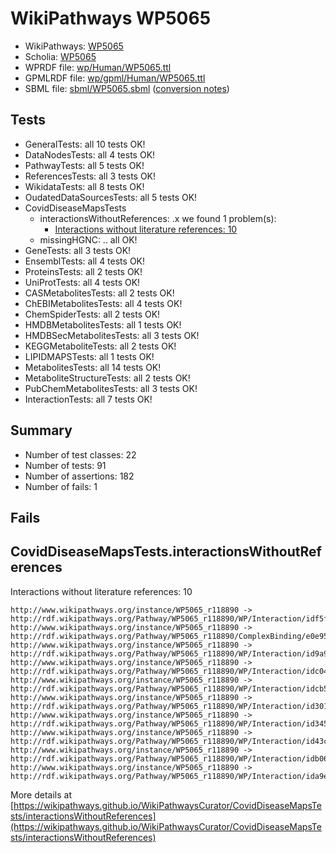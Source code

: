 # WikiPathways WP5065

* WikiPathways: [WP5065](https://identifiers.org/wikipathways:WP5065)
* Scholia: [WP5065](https://scholia.toolforge.org/wikipathways/WP5065)
* WPRDF file: [wp/Human/WP5065.ttl](../wp/Human/WP5065.ttl)
* GPMLRDF file: [wp/gpml/Human/WP5065.ttl](../wp/gpml/Human/WP5065.ttl)
* SBML file: [sbml/WP5065.sbml](../sbml/WP5065.sbml) ([conversion notes](../sbml/WP5065.txt))

## Tests
* GeneralTests: all 10 tests OK!
* DataNodesTests: all 4 tests OK!
* PathwayTests: all 5 tests OK!
* ReferencesTests: all 3 tests OK!
* WikidataTests: all 8 tests OK!
* OudatedDataSourcesTests: all 5 tests OK!
* CovidDiseaseMapsTests
    * interactionsWithoutReferences: .x we found 1 problem(s):
        * [Interactions without literature references: 10](#9701cce1)
    * missingHGNC: .. all OK!
* GeneTests: all 3 tests OK!
* EnsemblTests: all 4 tests OK!
* ProteinsTests: all 2 tests OK!
* UniProtTests: all 4 tests OK!
* CASMetabolitesTests: all 2 tests OK!
* ChEBIMetabolitesTests: all 4 tests OK!
* ChemSpiderTests: all 2 tests OK!
* HMDBMetabolitesTests: all 1 tests OK!
* HMDBSecMetabolitesTests: all 3 tests OK!
* KEGGMetaboliteTests: all 2 tests OK!
* LIPIDMAPSTests: all 1 tests OK!
* MetabolitesTests: all 14 tests OK!
* MetaboliteStructureTests: all 2 tests OK!
* PubChemMetabolitesTests: all 3 tests OK!
* InteractionTests: all 7 tests OK!


## Summary

* Number of test classes: 22
* Number of tests: 91
* Number of assertions: 182
* Number of fails: 1

## Fails

<a name="9701cce1" />

## CovidDiseaseMapsTests.interactionsWithoutReferences

Interactions without literature references: 10
```
http://www.wikipathways.org/instance/WP5065_r118890 -> http://rdf.wikipathways.org/Pathway/WP5065_r118890/WP/Interaction/idf5f63b5b
http://www.wikipathways.org/instance/WP5065_r118890 -> http://rdf.wikipathways.org/Pathway/WP5065_r118890/ComplexBinding/e0e95
http://www.wikipathways.org/instance/WP5065_r118890 -> http://rdf.wikipathways.org/Pathway/WP5065_r118890/WP/Interaction/id9a9099b7
http://www.wikipathways.org/instance/WP5065_r118890 -> http://rdf.wikipathways.org/Pathway/WP5065_r118890/WP/Interaction/idc047fb67
http://www.wikipathways.org/instance/WP5065_r118890 -> http://rdf.wikipathways.org/Pathway/WP5065_r118890/WP/Interaction/idcb5a79c6
http://www.wikipathways.org/instance/WP5065_r118890 -> http://rdf.wikipathways.org/Pathway/WP5065_r118890/WP/Interaction/id30105322
http://www.wikipathways.org/instance/WP5065_r118890 -> http://rdf.wikipathways.org/Pathway/WP5065_r118890/WP/Interaction/id34540c1c
http://www.wikipathways.org/instance/WP5065_r118890 -> http://rdf.wikipathways.org/Pathway/WP5065_r118890/WP/Interaction/id43cd660f
http://www.wikipathways.org/instance/WP5065_r118890 -> http://rdf.wikipathways.org/Pathway/WP5065_r118890/WP/Interaction/idb065e73b
http://www.wikipathways.org/instance/WP5065_r118890 -> http://rdf.wikipathways.org/Pathway/WP5065_r118890/WP/Interaction/ida9ef11ca
```

More details at [https://wikipathways.github.io/WikiPathwaysCurator/CovidDiseaseMapsTests/interactionsWithoutReferences](https://wikipathways.github.io/WikiPathwaysCurator/CovidDiseaseMapsTests/interactionsWithoutReferences)

